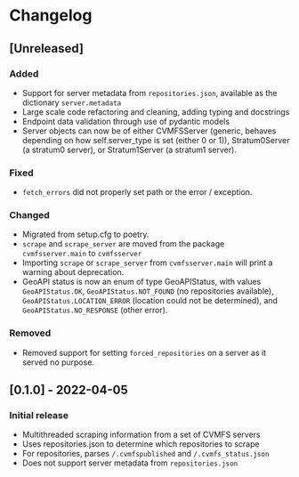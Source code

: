 # Changelog

## [Unreleased]

### Added

- Support for server metadata from `repositories.json`, available as the dictionary `server.metadata`
- Large scale code refactoring and cleaning, adding typing and docstrings
- Endpoint data validation through use of pydantic models
- Server objects can now be of either CVMFSServer (generic, behaves depending on how self.server_type is set (either 0 or 1)), Stratum0Server (a stratum0 server), or Stratum1Server (a stratum1 server).

### Fixed

- `fetch_errors` did not properly set path or the error / exception.

### Changed

- Migrated from setup.cfg to poetry.
- `scrape` and `scrape_server` are moved from the package `cvmfsserver.main` to `cvmfsserver`
- Importing `scrape` or `scrape_server` from `cvmfsserver.main` will print a warning about deprecation.
- GeoAPI status is now an enum of type GeoAPIStatus, with values `GeoAPIStatus.OK`, `GeoAPIStatus.NOT_FOUND` (no repositories available), `GeoAPIStatus.LOCATION_ERROR` (location could not be determined), and `GeoAPIStatus.NO_RESPONSE` (other error).

### Removed

- Removed support for setting `forced_repositories` on a server as it served no purpose.

## [0.1.0] - 2022-04-05

### Initial release

- Multithreaded scraping information from a set of CVMFS servers
- Uses repositories.json to determine which repositories to scrape
- For repositories, parses `/.cvmfspublished` and `/.cvmfs_status.json`
- Does not support server metadata from `repositories.json`
